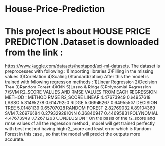 # House-Price-Prediction
# This project is about HOUSE PRICE PREDICTION .Dataset is downloaded from the link :
https://www.kaggle.com/datasets/heptapod/uci-ml-datasets.
The dataset is preprocessed with following :
1)Importing libraries
2)Filling in the missing values
3)Correlation
4)Scaling (Standardization)
After this the model is trained with following regression methods :
1)Linear Regression
2)Decision Tree
3)Random Forest
4)KNN
5)Lasso & Ridge
6)Polynomial Regression
7)SVM
R2_SCORE VALUES AND RMSE VALUES FROM EACH REGRESSION METHOD :
METHOD                                        RMSE                                         R2_SCORE
LINEAR                                        4.47673949                                 0.64957618
LASSO                                          5.31495278                                 0.61479250
RIDGE                                          5.06946267                                 0.64955507
DECISION TREE                          5.01481139                                 0.65707028
RANDOM FOREST                     2.82769032                                  0.89104369
SVM                                            7.26976684                                  0.27932928
KNN                                             6.36840947                                 0.44695831
POLYNOMIAL                             4.47673949                                 0.72671263
CONCLUSION :
On the basis of the r2_score and rmse values of all the regression method , model will get trained perfectly with best method having high r2_score and least error which is Random Forest in this case , so that the model will predict the outputs more accurate.
